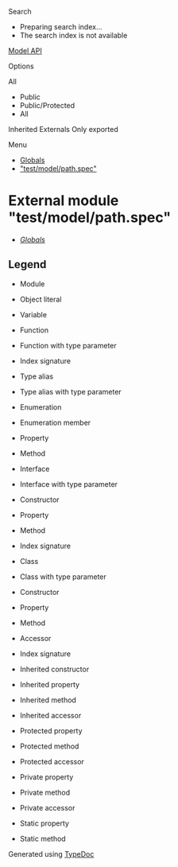Search

  * Preparing search index...
  * The search index is not available

[Model API](../index.html)

Options

All

  * Public
  * Public/Protected
  * All

Inherited Externals Only exported

Menu

  * [Globals](../globals.html)
  * ["test/model/path.spec"](_test_model_path_spec_.html)

# External module "test/model/path.spec"

  * [_Globals_](../globals.html)

## Legend

  * Module
  * Object literal
  * Variable
  * Function
  * Function with type parameter
  * Index signature
  * Type alias
  * Type alias with type parameter

  * Enumeration
  * Enumeration member
  * Property
  * Method

  * Interface
  * Interface with type parameter
  * Constructor
  * Property
  * Method
  * Index signature

  * Class
  * Class with type parameter
  * Constructor
  * Property
  * Method
  * Accessor
  * Index signature

  * Inherited constructor
  * Inherited property
  * Inherited method
  * Inherited accessor

  * Protected property
  * Protected method
  * Protected accessor

  * Private property
  * Private method
  * Private accessor

  * Static property
  * Static method

Generated using [TypeDoc](https://typedoc.org/)

